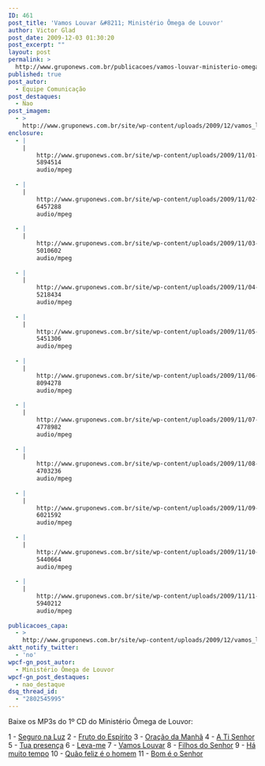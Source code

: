 ```yaml
---
ID: 461
post_title: 'Vamos Louvar &#8211; Ministério Ômega de Louvor'
author: Victor Glad
post_date: 2009-12-03 01:30:20
post_excerpt: ""
layout: post
permalink: >
  http://www.gruponews.com.br/publicacoes/vamos-louvar-ministerio-omega-de-louvor
published: true
post_autor:
  - Equipe Comunicação
post_destaques:
  - Nao
post_imagem:
  - >
    http://www.gruponews.com.br/site/wp-content/uploads/2009/12/vamos_louvar_omega.jpg
enclosure:
  - |
    |
        http://www.gruponews.com.br/site/wp-content/uploads/2009/11/01-Seguro-na-luz.mp3
        5894514
        audio/mpeg
        
  - |
    |
        http://www.gruponews.com.br/site/wp-content/uploads/2009/11/02-Fruto-do-Espirito.mp3
        6457288
        audio/mpeg
        
  - |
    |
        http://www.gruponews.com.br/site/wp-content/uploads/2009/11/03-Oracao-da-manha.mp3
        5010602
        audio/mpeg
        
  - |
    |
        http://www.gruponews.com.br/site/wp-content/uploads/2009/11/04-A-Ti-Senhor.mp3
        5218434
        audio/mpeg
        
  - |
    |
        http://www.gruponews.com.br/site/wp-content/uploads/2009/11/05-Tua-presenca.mp3
        5451306
        audio/mpeg
        
  - |
    |
        http://www.gruponews.com.br/site/wp-content/uploads/2009/11/06-Leva-me.mp3
        8094278
        audio/mpeg
        
  - |
    |
        http://www.gruponews.com.br/site/wp-content/uploads/2009/11/07-Vamos-Louvar.mp3
        4778982
        audio/mpeg
        
  - |
    |
        http://www.gruponews.com.br/site/wp-content/uploads/2009/11/08-Filhos-do-Senhor.mp3
        4703236
        audio/mpeg
        
  - |
    |
        http://www.gruponews.com.br/site/wp-content/uploads/2009/11/09-Ha-muito-tempo.mp3
        6021592
        audio/mpeg
        
  - |
    |
        http://www.gruponews.com.br/site/wp-content/uploads/2009/11/10-Quao-feliz-e-o-homem.mp3
        5440664
        audio/mpeg
        
  - |
    |
        http://www.gruponews.com.br/site/wp-content/uploads/2009/11/11-Bom-e-o-Senhor.mp3
        5940212
        audio/mpeg
        
publicacoes_capa:
  - >
    http://www.gruponews.com.br/site/wp-content/uploads/2009/12/vamos_louvar_omega.jpg
aktt_notify_twitter:
  - 'no'
wpcf-gn_post_autor:
  - Ministério Ômega de Louvor
wpcf-gn_post_destaques:
  - nao_destaque
dsq_thread_id:
  - "2802545995"
---
```

Baixe os MP3s do 1º CD do Ministério Ômega de Louvor:

1 - <a href="http://www.gruponews.com.br/site/wp-content/uploads/2009/11/01-Seguro-na-luz.mp3" target="_blank">Seguro na Luz</a>
2 - <a href="http://www.gruponews.com.br/site/wp-content/uploads/2009/11/02-Fruto-do-Espirito.mp3" target="_blank">Fruto do Espírito</a>
3 - <a href="http://www.gruponews.com.br/site/wp-content/uploads/2009/11/03-Oracao-da-manha.mp3" target="_blank">Oração da Manhã</a>
4 - <a href="http://www.gruponews.com.br/site/wp-content/uploads/2009/11/04-A-Ti-Senhor.mp3" target="_blank">A Ti Senhor</a>
5 - <a href="http://www.gruponews.com.br/site/wp-content/uploads/2009/11/05-Tua-presenca.mp3" target="_blank">Tua presença</a>
6 - <a href="http://www.gruponews.com.br/site/wp-content/uploads/2009/11/06-Leva-me.mp3" target="_blank">Leva-me</a>
7 - <a href="http://www.gruponews.com.br/site/wp-content/uploads/2009/11/07-Vamos-Louvar.mp3" target="_blank">Vamos Louvar</a>
8 - <a href="http://www.gruponews.com.br/site/wp-content/uploads/2009/11/08-Filhos-do-Senhor.mp3" target="_blank">Filhos do Senhor</a>
9 - <a href="http://www.gruponews.com.br/site/wp-content/uploads/2009/11/09-Ha-muito-tempo.mp3" target="_blank">Há muito tempo</a>
10 - <a href="http://www.gruponews.com.br/site/wp-content/uploads/2009/11/10-Quao-feliz-e-o-homem.mp3" target="_blank">Quão feliz é o homem</a>
11 - <a href="http://www.gruponews.com.br/site/wp-content/uploads/2009/11/11-Bom-e-o-Senhor.mp3" target="_blank">Bom é o Senhor</a>